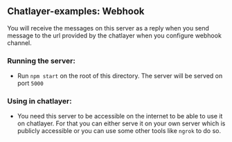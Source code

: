 ## Chatlayer-examples: Webhook

You will receive the messages on this server as a reply when you send message to the url provided by the chatlayer  when you configure webhook channel.

### Running the server:
- Run `npm start` on the root of this directory. The server will be served on port `5000`

### Using in chatlayer:
- You need this server to be accessible on the internet to be able to use it on chatlayer. For that you can either serve it on your own server which is publicly accessible or you can use some other tools like `ngrok` to do so.
